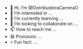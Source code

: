 - 👋 Hi, I’m @DistribuidoraCarreraO
- 👀 I’m interested in ...
- 🌱 I’m currently learning ...
- 💞️ I’m looking to collaborate on ...
- 📫 How to reach me ...
- 😄 Pronouns: ...
- ⚡ Fun fact: ...

<!---
DistribuidoraCarreraO/DistribuidoraCarreraO is a ✨ special ✨ repository because its `README.md` (this file) appears on your GitHub profile.
You can click the Preview link to take a look at your changes.
--->
